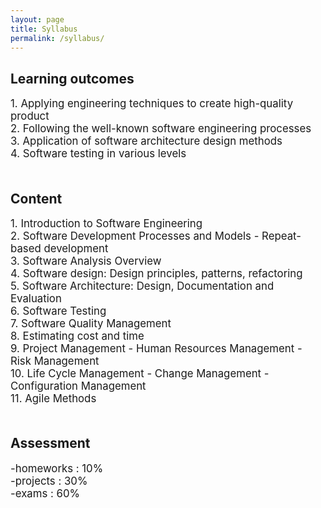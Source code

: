 ```yaml
---
layout: page
title: Syllabus
permalink: /syllabus/
---
```


<h2>Learning outcomes</h2>
<p>
<big>
1. Applying engineering techniques to create high-quality product<br>
2. Following the well-known software engineering processes<br>
3. Application of software architecture design methods<br>
4. Software testing in various levels<br>
<br>
</big>
</p>

<h2>Content</h2>
<p>
<big>
1. Introduction to Software Engineering<br>
2. Software Development Processes and Models - Repeat-based development<br>
3. Software Analysis Overview<br>
4. Software design: Design principles, patterns, refactoring<br>
5. Software Architecture: Design, Documentation and Evaluation<br>
6. Software Testing<br>
7. Software Quality Management<br>
8. Estimating cost and time<br>
9. Project Management - Human Resources Management - Risk Management<br>
10. Life Cycle Management - Change Management - Configuration Management<br>
11. Agile Methods<br>
<br>
</big>
</p>

<h2>Assessment</h2>
<p>
<big>
-homeworks  : 10%<br>
-projects : 30%<br>
-exams : 60%<br>
</big>
</p>
